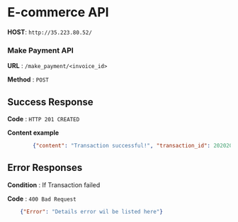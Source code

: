 # E-commerce API

**HOST**: `http://35.223.80.52/`

### Make Payment API

**URL** : `/make_payment/<invoice_id>`

**Method** : `POST`

## Success Response

**Code** : `HTTP 201 CREATED`

**Content example**

```json
		{"content": "Transaction successful!", "transaction_id": 2020202020 }
```

## Error Responses

**Condition** : If Transaction failed

**Code** : `400 Bad Request`


```json
	{"Error": "Details error wil be listed here"}
```